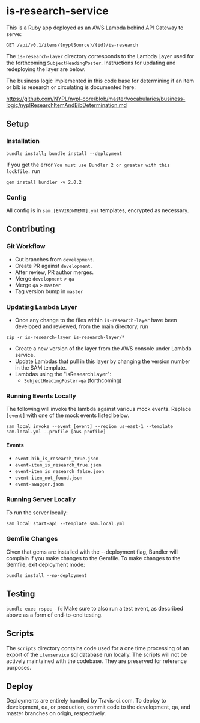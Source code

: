 # is-research-service

This is a Ruby app deployed as an AWS Lambda behind API Gateway to serve:

``GET /api/v0.1/items/{nyplSource}/{id}/is-research``

The `is-research-layer` directory corresponds to the Lambda Layer used for the forthcoming `SubjectHeadingPoster`. Instructions for updating and redeploying the layer are below.

The business logic implemented in this code base for determining if an item or bib is research or circulating is documented here:

https://github.com/NYPL/nypl-core/blob/master/vocabularies/business-logic/nyplResearchItemAndBibDetermination.md

## Setup
### Installation

``bundle install; bundle install --deployment``

If you get the error ``You must use Bundler 2 or greater with this lockfile.`` run

``gem install bundler -v 2.0.2``

### Config
All config is in `sam.[ENVIRONMENT].yml` templates, encrypted as necessary.

## Contributing
### Git Workflow
 * Cut branches from `development`.
 * Create PR against `development`.
 * After review, PR author merges.
 * Merge `development` > `qa`
 * Merge `qa` > `master`
 * Tag version bump in `master`

### Updating Lambda Layer
 * Once any change to the files within `is-research-layer` have been developed and reviewed, from the main directory, run

 ``zip -r is-research-layer is-research-layer/*``

 * Create a new version of the layer from the AWS console under Lambda service.
 * Update Lambdas that pull in this layer by changing the version number in the SAM template.
  * Lambdas using the "isResearchLayer":
    * `SubjectHeadingPoster-qa` (forthcoming)

### Running Events Locally
The following will invoke the lambda against various mock events. Replace `[event]` with one of the mock events listed below.

``sam local invoke --event [event] --region us-east-1 --template sam.local.yml --profile [aws profile]``

#### Events
 * `event-bib_is_research_true.json`
 * `event-item_is_research_true.json`
 * `event-item_is_research_false.json`
 * `event-item_not_found.json`
 * `event-swagger.json`


### Running Server Locally
To run the server locally:

``sam local start-api --template sam.local.yml``

### Gemfile Changes
Given that gems are installed with the --deployment flag, Bundler will complain if you make changes to the Gemfile. To make changes to the Gemfile, exit deployment mode:

``bundle install --no-deployment``

## Testing

``bundle exec rspec -fd``
Make sure to also run a test event, as described above as a form of end-to-end testing.

## Scripts
The `scripts` directory contains code used for a one time processing of an export of the `itemservice` sql database run locally. The scripts will not be actively maintained with the codebase. They are preserved for reference purposes.

## Deploy
Deployments are entirely handled by Travis-ci.com. To deploy to development, qa, or production, commit code to the development, qa, and master branches on origin, respectively.
